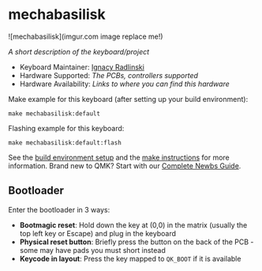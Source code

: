 # mechabasilisk

![mechabasilisk](imgur.com image replace me!)

*A short description of the keyboard/project*

* Keyboard Maintainer: [Ignacy Radlinski](https://github.com/radlinskii)
* Hardware Supported: *The PCBs, controllers supported*
* Hardware Availability: *Links to where you can find this hardware*

Make example for this keyboard (after setting up your build environment):

    make mechabasilisk:default

Flashing example for this keyboard:

    make mechabasilisk:default:flash

See the [build environment setup](https://docs.qmk.fm/#/getting_started_build_tools) and the [make instructions](https://docs.qmk.fm/#/getting_started_make_guide) for more information. Brand new to QMK? Start with our [Complete Newbs Guide](https://docs.qmk.fm/#/newbs).

## Bootloader

Enter the bootloader in 3 ways:

* **Bootmagic reset**: Hold down the key at (0,0) in the matrix (usually the top left key or Escape) and plug in the keyboard
* **Physical reset button**: Briefly press the button on the back of the PCB - some may have pads you must short instead
* **Keycode in layout**: Press the key mapped to `QK_BOOT` if it is available
